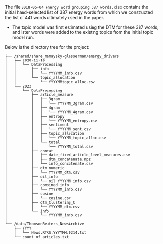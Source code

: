 The file `2018-05-04 energy word grouping 387 words.xlsx` contains the initial hand-selected list of 387 energy words from which we constructed the list of 441 words ultimately used in the paper.
* The topic model was first estimated using the DTM for these 387 words, and later words were added to the existing topics from the initial topic model run.

Below is the directory tree for the project:
```
├── /shared/share_mamaysky-glasserman/energy_drivers
│   ├── 2020-11-16
│   │   └── DataProcessing
│   │       ├── info
│   │       │   └── YYYYMM_info.csv
│   │       └── topic_allocation
│   │           └── YYYYMMtopic_alloc.csv
│   └── 2023
│       └── DataProcessing
│           ├── article_measure
│           │   ├── 3gram
│           │   │   └── YYYYMM_3gram.csv
│           │   ├── 4gram
│           │   │   └── YYYYMM_4gram.csv
│           │   ├── entropy
│           │   │   └── YYYYMM_entropy.csv
│           │   ├── sentiment
│           │   │   └── YYYYMM_sent.csv
│           │   ├── topic_allocation
│           │   │   └── YYYYMM_topic_alloc.csv
│           │   └── total
│           │       └── YYYYMM_total.csv
│           ├── concat
│           │   ├── date_fixed_article_level_measures.csv
│           │   ├── dtm_concatenate.npz
│           │   └── info_concatenate.csv
│           ├── dtm_numeric
│           │   └── YYYYMM_dtm.csv
│           ├── oil_info
│           │   └── oil_YYYYMM_info.csv
│           ├── combined_info
│           │   └── YYYYMM_info.csv
│           ├── cosine
│           │   └── cosine.csv
│           ├── dtm_Clustering_C
│           │   └── YYYYMM_dtm.csv
│           └── info
│               └── YYYYMM_info.csv
│
└── /data/ThomsonReuters_NewsArchive
    ├── YYYY
    │   └── News.RTRS.YYYYMM.0214.txt
    └── count_of_articles.txt
```
